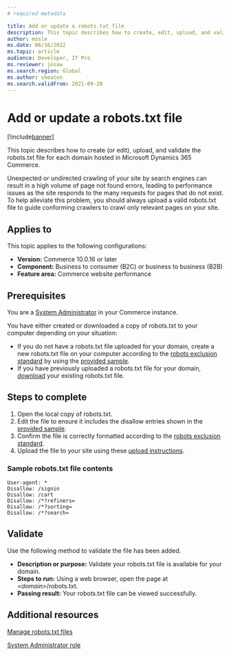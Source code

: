 ```yaml
---
# required metadata

title: Add or update a robots.txt file
description: This topic describes how to create, edit, upload, and validate the robots.txt file for each domain hosted in Microsoft Dynamics 365 Commerce.
author: mssle
ms.date: 06/16/2022
ms.topic: article
audience: Developer, IT Pro
ms.reviewer: josaw
ms.search.region: Global
ms.author: sheaton
ms.search.validFrom: 2021-09-20
---
```


# Add or update a robots.txt file

[!include[banner](../includes/banner.md)]

This topic describes how to create (or edit), upload, and validate the robots.txt file for each domain hosted in Microsoft Dynamics 365 Commerce. 

Unexpected or undirected crawling of your site by search engines can result in a high volume of page not found errors, leading to performance issues as the site responds to the many requests for pages that do not exist. To help alleviate this problem, you should always upload a valid robots.txt file to guide conforming crawlers to crawl only relevant pages on your site. 

## Applies to

This topic applies to the following configurations:

- **Version:** Commerce 10.0.16 or later
- **Component:** Business to consumer (B2C) or business to business (B2B)
- **Feature area:** Commerce website performance

## Prerequisites

You are a [System Administrator](../manage-ecommerce-users-roles.md#system-administrator-role) in your Commerce instance.

You have either created or downloaded a copy of robots.txt to your computer depending on your situation: 
- If you do not have a robots.txt file uploaded for your domain, create a new robots.txt file on your computer according to the [robots exclusion standard](https://www.robotstxt.org/orig.html) by using the [provided sample](#sample-robotstxt-file-contents). 
- If you have previously uploaded a robots.txt file for your domain, [download](../manage-robots-txt-files.md#download-a-robotstxt-file) your existing robots.txt file. 

## Steps to complete

1. Open the local copy of robots.txt. 
1. Edit the file to ensure it includes the disallow entries shown in the [provided sample](#sample-robotstxt-file-contents). 
1. Confirm the file is correctly formatted according to the [robots exclusion standard](https://www.robotstxt.org/orig.html).
1. Upload the file to your site using these [upload instructions](../manage-robots-txt-files.md#upload-a-robotstxt-file).

### Sample robots.txt file contents 
```Plaintext
User-agent: *
Disallow: /signin
Disallow: /cart
Disallow: /*?refiners=
Disallow: /*?sorting=
Disallow: /*?search=
```

## Validate

Use the following method to validate the file has been added.

- **Description or purpose:** Validate your robots.txt file is available for your domain.
- **Steps to run:** Using a web browser, open the page at *&lt;domain&gt;*/robots.txt.
- **Passing result:** Your robots.txt file can be viewed successfully.

## Additional resources

[Manage robots.txt files](../manage-robots-txt-files.md)

[System Administrator role](../manage-ecommerce-users-roles.md#system-administrator-role)

